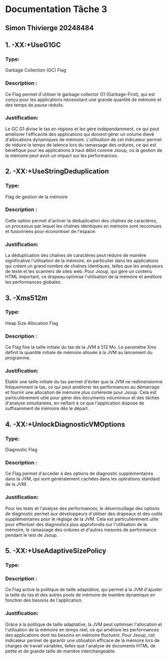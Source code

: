 # Documentation Tâche 3 
## Simon Thivierge 20248484

## 1. -XX:+UseG1GC
### Type:
Garbage Collection (GC) Flag
### Description :
Ce Flag permet d'utiliser le garbage collector G1 (Garbage-First), qui est conçu pour les applications nécessitant une grande quantité de mémoire et des temps de pause réduits.
### Justification:
Le GC G1 divise le tas en régions et les gère indépendamment, ce qui peut améliorer l'efficacité des applications qui doivent gérer un volume élevé d'allocations dynamiques de mémoire. 
L'utilisation de cet indicateur permet de réduire le temps de latence lors du ramassage des ordures, ce qui est bénéfique pour les applications à haut débit comme Jsoup, 
où la gestion de la mémoire peut avoir un impact sur les performances.

## 2. -XX:+UseStringDeduplication
### Type: 
Flag de gestion de la mémoire
### Description :
Cette option permet d'activer la déduplication des chaînes de caractères, un processus par lequel les chaînes identiques en mémoire sont reconnues et fusionnées pour économiser de l'espace.
### Justification:
La déduplication des chaînes de caractères peut réduire de manière significative l'utilisation de la mémoire, 
en particulier dans les applications qui créent un grand nombre de chaînes identiques, telles que les analyseurs de texte et les scanners de sites web. 
Pour Jsoup, qui gère un contenu HTML important, ce drapeau optimise l'utilisation de la mémoire et améliore les performances globales.

## 3. -Xms512m
### Type:
Heap Size Allocation Flag
### Description :
Ce Flag fixe la taille initiale du tas de la JVM à 512 Mo. Le paramètre Xms définit la quantité initiale de mémoire allouée à la JVM au lancement du programme.
### Justification:
Établir une taille initiale du tas permet d'éviter que la JVM ne redimensionne fréquemment le tas, 
ce qui peut améliorer les performances au démarrage et fournir une allocation de mémoire plus cohérente pour Jsoup. 
Cela est particulièrement utile pour gérer des documents volumineux et des tâches d'analyse simultanées, en veillant à ce que l'application dispose de suffisamment de mémoire dès le départ.

## 4. -XX:+UnlockDiagnosticVMOptions
### Type:
Diagnostic Flag
### Description :
Ce Flag permet d'accéder à des options de diagnostic supplémentaires dans la JVM, qui sont généralement cachées dans les opérations standard de la JVM.
### Justification:
Pour les tests et l'analyse des performances, le déverrouillage des options de diagnostic permet aux développeurs d'utiliser des drapeaux et des outils supplémentaires pour le réglage de la JVM. 
Cela est particulièrement utile pour effectuer des diagnostics plus approfondis sur l'utilisation de la mémoire, le ramassage des ordures et d'autres mesures de performance pendant le test de Jsoup.

## 5. -XX:+UseAdaptiveSizePolicy
### Type:

### Description :
Ce Flag active la politique de taille adaptative, qui permet à la JVM d'ajuster la taille du tas et des autres pools de mémoire de manière dynamique en fonction des besoins de l'application.
### Justification:
Grâce à la politique de taille adaptative, la JVM peut optimiser l'allocation et l'utilisation de la mémoire en temps réel, ce qui améliore les performances des applications dont les besoins en mémoire fluctuent. 
Pour Jsoup, cet indicateur permet de garantir une utilisation efficace de la mémoire lors de charges de travail variables, telles que l'analyse de documents HTML de petite et de grande taille de manière interchangeable.
